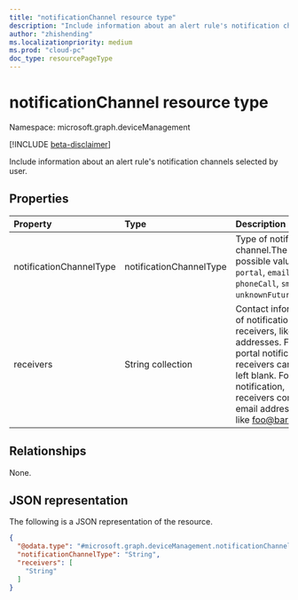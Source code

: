 ```yaml
---
title: "notificationChannel resource type"
description: "Include information about an alert rule's notification channels selected by user."
author: "zhishending"
ms.localizationpriority: medium
ms.prod: "cloud-pc"
doc_type: resourcePageType
---
```


# notificationChannel resource type

Namespace: microsoft.graph.deviceManagement

[!INCLUDE [beta-disclaimer](../../includes/beta-disclaimer.md)]

Include information about an alert rule's notification channels selected by user.

## Properties
|Property|Type|Description|
|:---|:---|:---|
|notificationChannelType|notificationChannelType|Type of notification channel.The possible values are: `portal`, `email`, `phoneCall`, `sms`, `unknownFutureValue`.|
|receivers|String collection|Contact information of notification receivers, like email addresses. For portal notification, receivers can be left blank. For email notification, receivers consist of email addresses like foo@bar.com|

## Relationships
None.

## JSON representation
The following is a JSON representation of the resource.
<!-- {
  "blockType": "resource",
  "@odata.type": "microsoft.graph.deviceManagement.notificationChannel"
}
-->
``` json
{
  "@odata.type": "#microsoft.graph.deviceManagement.notificationChannel",
  "notificationChannelType": "String",
  "receivers": [
    "String"
  ]
}
```
